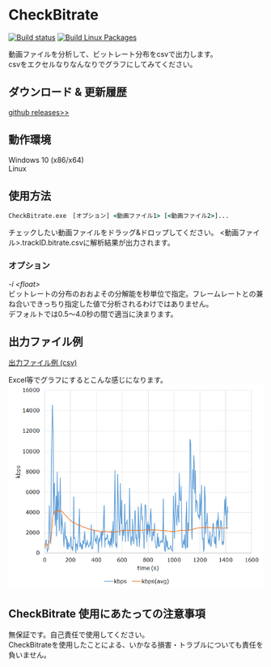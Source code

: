 
# CheckBitrate
[![Build status](https://ci.appveyor.com/api/projects/status/ww315kwjv2br1syo?svg=true)](https://ci.appveyor.com/project/rigaya/checkbitrate)  [![Build Linux Packages](https://github.com/rigaya/CheckBitrate/actions/workflows/build_packages.yml/badge.svg?branch=master)](https://github.com/rigaya/CheckBitrate/actions/workflows/build_packages.yml)  

動画ファイルを分析して、ビットレート分布をcsvで出力します。  
csvをエクセルなりなんなりでグラフにしてみてください。

## ダウンロード & 更新履歴
[github releases>>](https://github.com/rigaya/CheckBitrate/releases)

## 動作環境
Windows 10 (x86/x64)  
Linux

## 使用方法
```bat
CheckBitrate.exe　[オプション] <動画ファイル1> [<動画ファイル2>]...
```
チェックしたい動画ファイルをドラッグ&ドロップしてください。
&lt;動画ファイル&gt;.trackID.bitrate.csvに解析結果が出力されます。

### オプション

_-i &lt;float&gt;_  
ビットレートの分布のおおよその分解能を秒単位で指定。フレームレートとの兼ね合いできっちり指定した値で分析されるわけではありません。  
デフォルトでは0.5～4.0秒の間で適当に決まります。

## 出力ファイル例
[出力ファイル例 (csv)](./example/example.csv)  

Excel等でグラフにするとこんな感じになります。
![example](./example/example.png "example")


## CheckBitrate 使用にあたっての注意事項
無保証です。自己責任で使用してください。  
CheckBitrateを使用したことによる、いかなる損害・トラブルについても責任を負いません。
